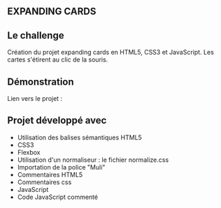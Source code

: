 ## EXPANDING CARDS

## Le challenge

Création du projet expanding cards en HTML5, CSS3 et JavaScript. Les cartes s'étirent au clic de la souris.

## Démonstration

Lien vers le projet :

## Projet développé avec

- Utilisation des balises sémantiques HTML5
- CSS3
- Flexbox
- Utilisation d'un normaliseur : le fichier normalize.css
- Importation de la police "Muli"
- Commentaires HTML5
- Commentaires css
- JavaScript
- Code JavaScript commenté
